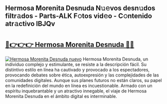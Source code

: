 ## Hermosa Morenita Desnuda N𝚞𝚎vos desn𝚞dos filtr𝚊dos - Parts-ALK F𝚘tos vid𝚎o - C𝚘ntenido atr𝚊ctivo lBJQv

# <h2><a href="http://mb5nh2.tromn.icu/?c=Hermosa+Morenita+Desnuda">🔗👉👉👉 Hermosa Morenita Desnuda 🔗🔗</a></h2>

[![Hermosa Morenita Desnuda nuevo](https://i.imgur.com/pEAQMta.gif)](http://mb5nh2.tromn.icu/?c=Hermosa+Morenita+Desnuda)
Hermosa Morenita Desnuda, un individuo complejo y estimulante, se resiste a la descripción fácil. Su distintivo estilo en línea ha cautivado y provocado a los espectadores, provocando debates sobre ética, autoexpresión y las complejidades de las comunidades digitales. Aunque sus planes futuros no están claros, su papel en la redefinición del mundo en línea es incuestionable. Armado con un espíritu inquebrantable y un atractivo innegable, el viaje de Hermosa Morenita Desnuda en el ámbito digital es interminable.

